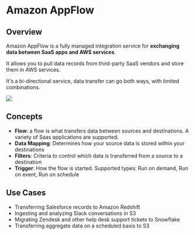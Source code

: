 # Amazon AppFlow

## Overview

Amazon AppFlow is a fully managed integration service for **exchanging data between SaaS apps and AWS services**.

It allows you to pull data records from third-party SaaS vendors and store them in AWS services.

It's a bi-directional service, data transfer can go both ways, with limited combinations.

![](https://d2908q01vomqb2.cloudfront.net/b6692ea5df920cad691c20319a6fffd7a4a766b8/2021/07/20/bdb-1449-image001.png)


## Concepts

- **Flow**: a flow is what transfers data between sources and destinations. A variety of Saas applications are supported.
- **Data Mapping**: Determines how your source data is stored within your destinations
- **Filters**: Criteria to control which data is transferred from a source to a destination
- **Trigger**: How the flow is started. Supported types: Run on demand, Run on event, Run on schedule


## Use Cases

- Transferring Salesforce records to Amazon Redshift
- Ingesting and analyzing Slack conversations in S3
- Migrating Zendesk and other help desk support tickets to Snowflake
- Transferring aggregate data on a scheduled basis to S3